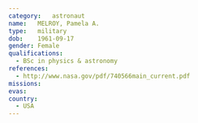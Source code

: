 ```yaml
---
category:	astronaut
name:	MELROY, Pamela A.
type:	military
dob:	1961-09-17
gender:	Female
qualifications:
  - BSc in physics & astronomy
references:
  - http://www.nasa.gov/pdf/740566main_current.pdf
missions:
evas:
country:
  - USA
---
```

